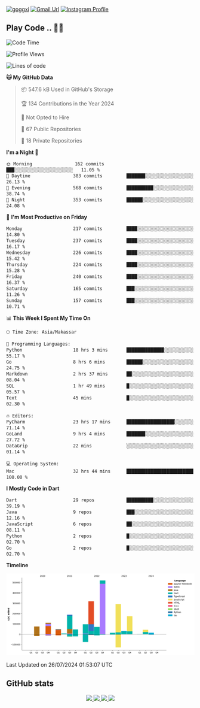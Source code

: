 [![goggxi](https://img.shields.io/badge/Portofolio-Goggxi-orange)](https://goggxi.github.io)
[![Gmail Url](https://img.shields.io/twitter/url?label=Goggxi@gmail.com&logo=gmail&style=social&url=http%3A%2F%2Fmailto%3Acontact.Goggxi@gmail.com)](mailto:Goggxi@gmail.com) [![Instagram Profile](https://img.shields.io/twitter/url?label=moh_rifkan&logo=instagram&style=social&url=https://www.instagram.com/moh_rifkan/)](https://www.instagram.com/moh_rifkan/)

## Play Code .. 💬🚀

<!-- [![Moh Rifkan GitHub stats](https://github-readme-stats.vercel.app/api?username=goggxi&count_private=true&show_icons=true&theme=dracula&custom_title=Goggxi%20Statistic%20🚀)](https://github.com/goggxi/goggxi)

[![Top Langs](https://github-readme-stats.vercel.app/api/top-langs/?username=goggxi&langs_count=8&layout=compact&show_icons=true&theme=dracula)](https://github.com/goggxi/goggxi) -->

<!--START_SECTION:waka-->
![Code Time](http://img.shields.io/badge/Code%20Time-3%2C030%20hrs%2034%20mins-blue)

![Profile Views](http://img.shields.io/badge/Profile%20Views-0-blue)

![Lines of code](https://img.shields.io/badge/From%20Hello%20World%20I%27ve%20Written-2.0%20million%20lines%20of%20code-blue)

**🐱 My GitHub Data** 

> 📦 547.6 kB Used in GitHub's Storage 
 > 
> 🏆 134 Contributions in the Year 2024
 > 
> 🚫 Not Opted to Hire
 > 
> 📜 67 Public Repositories 
 > 
> 🔑 18 Private Repositories 
 > 
**I'm a Night 🦉** 

```text
🌞 Morning                162 commits         ███░░░░░░░░░░░░░░░░░░░░░░   11.05 % 
🌆 Daytime                383 commits         ███████░░░░░░░░░░░░░░░░░░   26.13 % 
🌃 Evening                568 commits         ██████████░░░░░░░░░░░░░░░   38.74 % 
🌙 Night                  353 commits         ██████░░░░░░░░░░░░░░░░░░░   24.08 % 
```
📅 **I'm Most Productive on Friday** 

```text
Monday                   217 commits         ████░░░░░░░░░░░░░░░░░░░░░   14.80 % 
Tuesday                  237 commits         ████░░░░░░░░░░░░░░░░░░░░░   16.17 % 
Wednesday                226 commits         ████░░░░░░░░░░░░░░░░░░░░░   15.42 % 
Thursday                 224 commits         ████░░░░░░░░░░░░░░░░░░░░░   15.28 % 
Friday                   240 commits         ████░░░░░░░░░░░░░░░░░░░░░   16.37 % 
Saturday                 165 commits         ███░░░░░░░░░░░░░░░░░░░░░░   11.26 % 
Sunday                   157 commits         ███░░░░░░░░░░░░░░░░░░░░░░   10.71 % 
```


📊 **This Week I Spent My Time On** 

```text
🕑︎ Time Zone: Asia/Makassar

💬 Programming Languages: 
Python                   18 hrs 3 mins       ██████████████░░░░░░░░░░░   55.17 % 
Go                       8 hrs 6 mins        ██████░░░░░░░░░░░░░░░░░░░   24.75 % 
Markdown                 2 hrs 37 mins       ██░░░░░░░░░░░░░░░░░░░░░░░   08.04 % 
SQL                      1 hr 49 mins        █░░░░░░░░░░░░░░░░░░░░░░░░   05.57 % 
Text                     45 mins             █░░░░░░░░░░░░░░░░░░░░░░░░   02.30 % 

🔥 Editors: 
PyCharm                  23 hrs 17 mins      ██████████████████░░░░░░░   71.14 % 
GoLand                   9 hrs 4 mins        ███████░░░░░░░░░░░░░░░░░░   27.72 % 
DataGrip                 22 mins             ░░░░░░░░░░░░░░░░░░░░░░░░░   01.14 % 

💻 Operating System: 
Mac                      32 hrs 44 mins      █████████████████████████   100.00 % 
```

**I Mostly Code in Dart** 

```text
Dart                     29 repos            ██████████░░░░░░░░░░░░░░░   39.19 % 
Java                     9 repos             ███░░░░░░░░░░░░░░░░░░░░░░   12.16 % 
JavaScript               6 repos             ██░░░░░░░░░░░░░░░░░░░░░░░   08.11 % 
Python                   2 repos             █░░░░░░░░░░░░░░░░░░░░░░░░   02.70 % 
Go                       2 repos             █░░░░░░░░░░░░░░░░░░░░░░░░   02.70 % 
```



**Timeline**

![Lines of Code chart](https://raw.githubusercontent.com/Goggxi/Goggxi/main/assets/bar_graph.png)


 Last Updated on 26/07/2024 01:53:07 UTC
<!--END_SECTION:waka-->

## GitHub stats

<p align="center">
  <a href="https://github.com/goggxi">
    <img src="http://github-profile-summary-cards.vercel.app/api/cards/profile-details?username=goggxi&theme=transparent" />
  </a>
  <a href="https://github.com/goggxi">
    <img src="https://github-readme-streak-stats.herokuapp.com/?user=goggxi&hide_border=true&card_width=338&theme=transparent" />
  </a>
  <a href="https://github.com/goggxi">
    <img src="http://github-profile-summary-cards.vercel.app/api/cards/stats?username=goggxi&theme=transparent" />
  </a>
  <a href="https://github.com/goggxi">
    <img src="https://github-readme-stats.vercel.app/api/top-langs/?username=goggxi&langs_count=10&exclude_repo=&hide=c,makefile,html,css,sass,nix,nunjucks,tsql,dockerfile,shell&card_width=699&hide_border=true&theme=transparent" />
  </a>
  <!-- <br/>
  <a href="https://github.com/goggxi">
    <img src="https://komarev.com/ghpvc/?username=goggxi&color=blue&style=flat" />
  </a> -->
</p>
